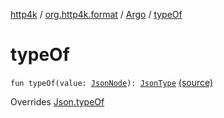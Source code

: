 [http4k](../../index.md) / [org.http4k.format](../index.md) / [Argo](index.md) / [typeOf](./type-of.md)

# typeOf

`fun typeOf(value: `[`JsonNode`](http://argo.sourceforge.net/javadoc/argo/jdom/JsonNode.html)`): `[`JsonType`](../-json-type/index.md) [(source)](https://github.com/http4k/http4k/blob/master/http4k-format-argo/src/main/kotlin/org/http4k/format/Argo.kt#L15)

Overrides [Json.typeOf](../-json/type-of.md)

